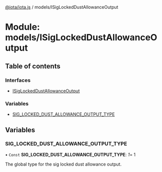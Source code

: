 [@iota/iota.js](../README.md) / models/ISigLockedDustAllowanceOutput

# Module: models/ISigLockedDustAllowanceOutput

## Table of contents

### Interfaces

- [ISigLockedDustAllowanceOutput](../interfaces/models/isiglockeddustallowanceoutput.isiglockeddustallowanceoutput.md)

### Variables

- [SIG\_LOCKED\_DUST\_ALLOWANCE\_OUTPUT\_TYPE](models_isiglockeddustallowanceoutput.md#sig_locked_dust_allowance_output_type)

## Variables

### SIG\_LOCKED\_DUST\_ALLOWANCE\_OUTPUT\_TYPE

• `Const` **SIG\_LOCKED\_DUST\_ALLOWANCE\_OUTPUT\_TYPE**: *1*= 1

The global type for the sig locked dust allowance output.
